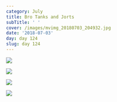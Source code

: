 ```yaml
---
category: July
title: Bro Tanks and Jorts
subTitle: ' '
cover: /images/mvimg_20180703_204932.jpg
date: '2018-07-03'
day: day 124
slug: day 124
---
```

![](/images/mvimg_20180703_204932.jpg)

![](/images/img_20180703_204934.jpg)

![](/images/img_20180703_095232.jpg)

![](/images/img_20180703_172746.jpg)
